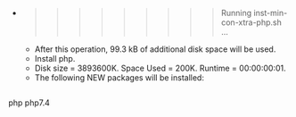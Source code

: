 * >>>>>>>>> Running inst-min-con-xtra-php.sh ...
  * After this operation, 99.3 kB of additional disk space will be used.
  * Install php.
  * Disk size = 3893600K. Space Used = 200K. Runtime = 00:00:00:01.
  * The following NEW packages will be installed:
  ```bash
php php7.4
  ```
